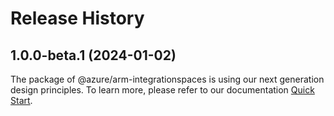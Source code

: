 # Release History
    
## 1.0.0-beta.1 (2024-01-02)

The package of @azure/arm-integrationspaces is using our next generation design principles. To learn more, please refer to our documentation [Quick Start](https://aka.ms/js-track2-quickstart).

